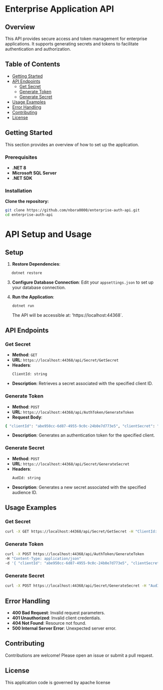 # Enterprise Application API

## Overview

This API provides secure access and token management for enterprise applications. It supports generating secrets and tokens to facilitate authentication and authorization.

## Table of Contents

- [Getting Started](#getting-started)
- [API Endpoints](#api-endpoints)
  - [Get Secret](#get-secret)
  - [Generate Token](#generate-token)
  - [Generate Secret](#generate-secret)
- [Usage Examples](#usage-examples)
- [Error Handling](#error-handling)
- [Contributing](#contributing)
- [License](#license)

## Getting Started
This section provides an overview of how to set up the application.

### Prerequisites

- **.NET 8**
- **Microsoft SQL Server**
- **.NET SDK**

### Installation

 **Clone the repository:**

   ```bash
   git clone https://github.com/nbora0000/enterprise-auth-api.git
   cd enterprise-auth-api
```
# API Setup and Usage

## Setup

1. **Restore Dependencies**:
```bash
   dotnet restore
```
3. **Configure Database Connection**:
   Edit your `appsettings.json` to set up your database connection.

4. **Run the Application**:
   ```bash
   dotnet run
   ```
   The API will be accessible at: 'https://localhost:44368`.

## API Endpoints

### Get Secret

- **Method**: `GET`
- **URL**: `https://localhost:44368/api/Secret/GetSecret`
- **Headers**:
  ```bash
  ClientId: string
  ```
- **Description**: Retrieves a secret associated with the specified client ID.

### Generate Token

- **Method**: `POST`
- **URL**: `https://localhost:44368/api/AuthToken/GenerateToken`
- **Request Body**:
```bash
{ "clientId": "abe950cc-6d87-4955-9c0c-24b0e7d773e5", "clientSecret": "string", "audId": "string" }
```

- **Description**: Generates an authentication token for the specified client.

### Generate Secret

- **Method**: `POST`
- **URL**: `https://localhost:44368/api/Secret/GenerateSecret`
- **Headers**:
  ```bash
  AudId: string
  ```
- **Description**: Generates a new secret associated with the specified audience ID.

## Usage Examples

### Get Secret
```bash
curl -X GET https://localhost:44368/api/Secret/GetSecret -H "ClientId: your-client-id"
```


### Generate Token
```bash
curl -X POST https://localhost:44368/api/AuthToken/GenerateToken
-H "Content-Type: application/json"
-d '{ "clientId": "abe950cc-6d87-4955-9c0c-24b0e7d773e5", "clientSecret": "your-client-secret", "audId": "your-audience-id" }'
```

### Generate Secret
```bash
curl -X POST https://localhost:44368/api/Secret/GenerateSecret -H "AudId: your-audience-id"
```


## Error Handling

- **400 Bad Request**: Invalid request parameters.
- **401 Unauthorized**: Invalid client credentials.
- **404 Not Found**: Resource not found.
- **500 Internal Server Error**: Unexpected server error.

## Contributing

Contributions are welcome! Please open an issue or submit a pull request.

## License
This application code is governed by apache license

